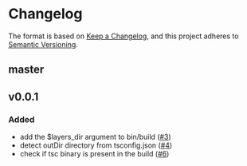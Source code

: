 # Changelog
The format is based on [Keep a Changelog](https://keepachangelog.com/en/1.0.0/),
and this project adheres to [Semantic Versioning](https://semver.org/spec/v2.0.0.html).

## master

## v0.0.1
### Added
- add the $layers_dir argument to bin/build ([#3](https://github.com/heroku/nodejs-typescript-buildpack/pull/3))
- detect outDir directory from tsconfig.json ([#4](https://github.com/heroku/nodejs-typescript-buildpack/pull/4))
- check if tsc binary is present in the build ([#6](https://github.com/heroku/nodejs-typescript-buildpack/pull/6))
